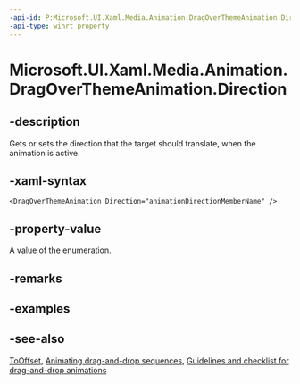 ```yaml
---
-api-id: P:Microsoft.UI.Xaml.Media.Animation.DragOverThemeAnimation.Direction
-api-type: winrt property
---
```


<!-- Property syntax
public Windows.UI.Xaml.Controls.Primitives.AnimationDirection Direction { get;  set; }
-->

# Microsoft.UI.Xaml.Media.Animation.DragOverThemeAnimation.Direction

## -description
Gets or sets the direction that the target should translate, when the animation is active.

## -xaml-syntax
```xaml
<DragOverThemeAnimation Direction="animationDirectionMemberName" />
```


## -property-value
A value of the enumeration.

## -remarks

## -examples

## -see-also
[ToOffset](dragoverthemeanimation_tooffset.md), [Animating drag-and-drop sequences](/previous-versions/windows/apps/jj649427(v=win.10)), [Guidelines and checklist for drag-and-drop animations](/windows/uwp/style/motion-dragdrop)
